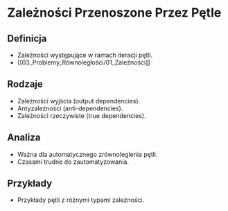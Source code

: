 # Zależności Przenoszone Przez Pętle

## Definicja
- Zależności występujące w ramach iteracji pętli.
- [[03_Problemy_Równoległości/01_Zależności]]

## Rodzaje
- Zależności wyjścia (output dependencies).
- Antyzależności (anti-dependencies).
- Zależności rzeczywiste (true dependencies).

## Analiza
- Ważna dla automatycznego zrównoleglenia pętli.
- Czasami trudne do zautomatyzowania.

## Przykłady
- Przykłady pętli z różnymi typami zależności.
